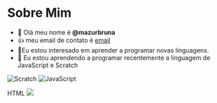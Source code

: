 # Sobre Mim
- 👋 Olá meu nome é **@mazurbruna**
- :+1: meu email de contato é [email](brunaketlin2005@gmail.com.br)
- 👀Eu estou interesado em aprender a programar novas linguagens.
- 🌱 Eu estou aprendendo a programar recentemente a linguagem de JavaScript e Scratch

![Scratch](https://img.shields.io/badge/Scratch-4D97FF?style=for-the-badge&logo=Scratch&logoColor=white)
![JavaScript](https://img.shields.io/badge/JavaScript-323330?sryle=for-the-badge&logo=javascript&logoColor=F7DF1E)

HTML <img src="https://img.shields.io/badge/Scratch-4D97FF?style=for-the-badge&logo=Scratch&logoColor=white"/>

